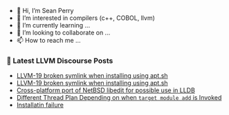 - 👋 Hi, I’m Sean Perry
- 👀 I’m interested in compilers (c++, COBOL, llvm)
- 🌱 I’m currently learning ...
- 💞️ I’m looking to collaborate on ...
- 📫 How to reach me ...

<!---
s66perry/s66perry is a ✨ special ✨ repository because its `README.md` (this file) appears on your GitHub profile.
You can click the Preview link to take a look at your changes.
--->
### 📕 Latest LLVM Discourse Posts

<!-- DISCOURSE-LLVM:START -->
- [LLVM-19 broken symlink when installing using apt.sh](https://discourse.llvm.org/t/llvm-19-broken-symlink-when-installing-using-apt-sh/81003#post_2)
- [LLVM-19 broken symlink when installing using apt.sh](https://discourse.llvm.org/t/llvm-19-broken-symlink-when-installing-using-apt-sh/81003#post_1)
- [Cross-platform port of NetBSD libedit for possible use in LLDB](https://discourse.llvm.org/t/cross-platform-port-of-netbsd-libedit-for-possible-use-in-lldb/80998#post_4)
- [Different Thread Plan Depending on when `target module add` is Invoked](https://discourse.llvm.org/t/different-thread-plan-depending-on-when-target-module-add-is-invoked/80987#post_8)
- [Installatin failure](https://discourse.llvm.org/t/installatin-failure/81002#post_2)
<!-- DISCOURSE-LLVM:END -->
